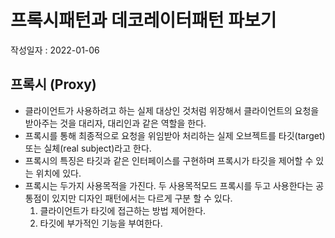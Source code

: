 # 프록시패턴과 데코레이터패턴 파보기

작성일자 : 2022-01-06



## 프록시 (Proxy)

- 클라이언트가 사용하려고 하는 실제 대상인 것처럼 위장해서 클라이언트의 요청을 받아주는 것을 대리자, 대리인과 같은 역할을 한다.
- 프록시를 통해 최종적으로 요청을 위임받아 처리하는 실제 오브젝트를 타깃(target) 또는 실체(real subject)라고 한다.
- 프록시의 특징은 타깃과 같은 인터페이스를 구현하며 프록시가 타깃을 제어할 수 있는 위치에 있다.
- 프록시는 두가지 사용목적을 가진다. 두 사용목적모드 프록시를 두고 사용한다는 공통점이 있지만 디자인 패턴에서는 다르게 구분 할 수 있다.
  1. 클라이언트가 타깃에 접근하는 방법 제어한다.
  2. 타깃에 부가적인 기능을 부여한다.
